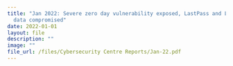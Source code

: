 ```yaml
---
title: "Jan 2022: Severe zero day vulnerability exposed, LastPass and Line Pay
  data compromised"
date: 2022-01-01
layout: file
description: ""
image: ""
file_url: /files/Cybersecurity Centre Reports/Jan-22.pdf
---
```


